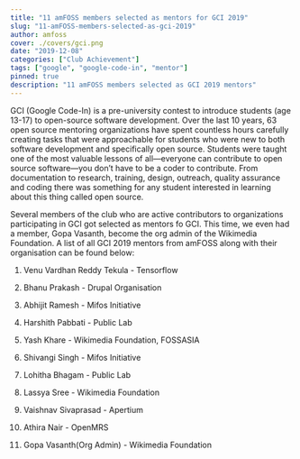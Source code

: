 ```yaml
---
title: "11 amFOSS members selected as mentors for GCI 2019"
slug: "11-amFOSS-members-selected-as-gci-2019"
author: amfoss
cover: ./covers/gci.png
date: "2019-12-08"
categories: ["Club Achievement"]
tags: ["google", "google-code-in", "mentor"]
pinned: true
description: "11 amFOSS members selected as GCI 2019 mentors"
---
```


GCI (Google Code-In) is a pre-university contest to introduce students (age 13-17) to open-source software development. Over the last 10 years, 63 open source mentoring organizations have spent countless hours carefully creating tasks that were approachable for students who were new to both software development and specifically open source. Students were taught one of the most valuable lessons of all—everyone can contribute to open source software—you don’t have to be a coder to contribute. From documentation to research, training, design, outreach, quality assurance and coding there was something for any student interested in learning about this thing called open source.

Several members of the club who are active contributors to organizations participating in GCI got selected as mentors fo GCI. This time, we even had a member, Gopa Vasanth, become the org admin of the Wikimedia Foundation. A list of all GCI 2019 mentors from amFOSS along with their organisation can be found below: 

1. Venu Vardhan Reddy Tekula - Tensorflow

2. Bhanu Prakash - Drupal Organisation

3. Abhijit Ramesh - Mifos Initiative

4. Harshith Pabbati - Public Lab

5. Yash Khare - Wikimedia Foundation, FOSSASIA

6. Shivangi Singh - Mifos Initiative

7. Lohitha Bhagam - Public Lab

8. Lassya Sree - Wikimedia Foundation

9. Vaishnav Sivaprasad - Apertium

10. Athira Nair - OpenMRS

11. Gopa Vasanth(Org Admin) - Wikimedia Foundation
